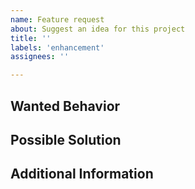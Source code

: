 ```yaml
---
name: Feature request
about: Suggest an idea for this project
title: ''
labels: 'enhancement'
assignees: ''

---
```


<!--- Please search issues before creating a new one. --->
<!--- This is just a template, feel free to customize if prudent. --->

## Wanted Behavior
<!--- Describe the wanted feature. --->

## Possible Solution
<!--- Optional implementation suggestion. --->

## Additional Information
<!--- For example, why you want the feature. --->
